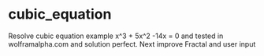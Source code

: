 # cubic_equation

Resolve cubic equation example x^3 + 5x^2 -14x = 0 and tested in wolframalpha.com and solution perfect.
Next improve Fractal and user input
